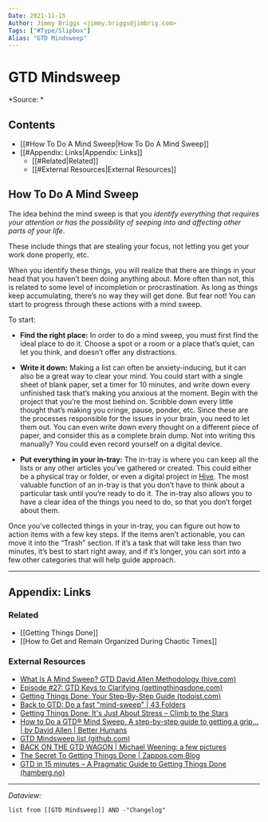```yaml
---
Date: 2021-11-15
Author: Jimmy Briggs <jimmy.briggs@jimbrig.com>
Tags: ["#Type/Slipbox"]
Alias: "GTD Mindsweep"
---
```


# GTD Mindsweep

*Source: *

## Contents

- [[#How To Do A Mind Sweep|How To Do A Mind Sweep]]
- [[#Appendix: Links|Appendix: Links]]
	- [[#Related|Related]]
	- [[#External Resources|External Resources]]



## How To Do A Mind Sweep

The idea behind the mind sweep is that you _identify everything that requires your attention or has the possibility of seeping into and affecting other parts of your life_.

These include things that are stealing your focus, not letting you get your work done properly, etc.

When you identify these things, you will realize that there are things in your head that you haven’t been doing anything about. More often than not, this is related to some level of incompletion or procrastination. As long as things keep accumulating, there’s no way they will get done. But fear not! You can start to progress through these actions with a mind sweep.

To start:

-   **Find the right place:** In order to do a mind sweep, you must first find the ideal place to do it. Choose a spot or a room or a place that’s quiet, can let you think, and doesn’t offer any distractions.
    
-   **Write it down:** Making a list can often be anxiety-inducing, but it can also be a great way to clear your mind. You could start with a single sheet of blank paper, set a timer for 10 minutes, and write down every unfinished task that’s making you anxious at the moment. Begin with the project that you’re the most behind on. Scribble down every little thought that’s making you cringe, pause, ponder, etc. Since these are the processes responsible for the issues in your brain, you need to let them out. You can even write down every thought on a different piece of paper, and consider this as a complete brain dump. Not into writing this manually? You could even record yourself on a digital device.
    
-   **Put everything in your in-tray:** The in-tray is where you can keep all the lists or any other articles you’ve gathered or created. This could either be a physical tray or folder, or even a digital project in [Hive](https://hive.com/). The most valuable function of an in-tray is that you don’t have to think about a particular task until you’re ready to do it. The in-tray also allows you to have a clear idea of the things you need to do, so that you don’t forget about them.
    

Once you’ve collected things in your in-tray, you can figure out how to action items with a few key steps. If the items aren’t actionable, you can move it into the “Trash” section. If it’s a task that will take less than two minutes, it’s best to start right away, and if it’s longer, you can sort into a few other categories that will help guide approach.

***

## Appendix: Links

### Related

- [[Getting Things Done]]
- [[How to Get and Remain Organized During Chaotic Times]]

### External Resources

- [What Is A Mind Sweep? GTD David Allen Methodology (hive.com)](https://hive.com/blog/mind-sweep/)
- [Episode #27: GTD Keys to Clarifying (gettingthingsdone.com)](https://gettingthingsdone.com/2017/02/episode-27-gtd-keys-to-clarifying/)
- [Getting Things Done: Your Step-By-Step Guide (todoist.com)](https://todoist.com/productivity-methods/getting-things-done)
- [Back to GTD: Do a fast "mind-sweep" | 43 Folders](http://www.43folders.com/2006/07/24/b2gtd-mind-sweep)
- [Getting Things Done: It's Just About Stress – Climb to the Stars](http://climbtothestars.org/archives/2007/03/11/getting-things-done-its-just-about-stress/)
- [How to Do a GTD® Mind Sweep. A step-by-step guide to getting a grip… | by David Allen | Better Humans](https://betterhumans.pub/how-to-do-a-gtd-mind-sweep-b314223ba108)
- [GTD Mindsweep list (github.com)](https://gist.github.com/jimbrig/96afec72827e869cf5b0d4bcf3fe63b3)
- [BACK ON THE GTD WAGON | Michael Weening: a few pictures](https://michaelweening.com/2011/01/14/back-on-the-gtd-wagon/)
- [The Secret To Getting Things Done | Zappos.com Blog](https://www.zappos.com/beyondthebox/everyday-living/getting-things-done)
- [GTD in 15 minutes – A Pragmatic Guide to Getting Things Done (hamberg.no)](https://hamberg.no/gtd/)

***

*Dataview:*

```dataview
list from [[GTD Mindsweep]] AND -"Changelog"
```